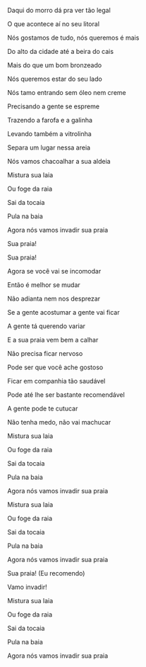 Daqui do morro dá pra ver tão legal

O que acontece aí no seu litoral

Nós gostamos de tudo, nós queremos é mais

Do alto da cidade até a beira do cais

Mais do que um bom bronzeado

Nós queremos estar do seu lado


Nós tamo entrando sem óleo nem creme

Precisando a gente se espreme

Trazendo a farofa e a galinha

Levando também a vitrolinha

Separa um lugar nessa areia

Nós vamos chacoalhar a sua aldeia


Mistura sua laia

Ou foge da raia

Sai da tocaia

Pula na baia

Agora nós vamos invadir sua praia


Sua praia!

Sua praia!


Agora se você vai se incomodar

Então é melhor se mudar

Não adianta nem nos desprezar

Se a gente acostumar a gente vai ficar

A gente tá querendo variar

E a sua praia vem bem a calhar


Não precisa ficar nervoso

Pode ser que você ache gostoso

Ficar em companhia tão saudável

Pode até lhe ser bastante recomendável

A gente pode te cutucar

Não tenha medo, não vai machucar


Mistura sua laia

Ou foge da raia

Sai da tocaia

Pula na baia

Agora nós vamos invadir sua praia


Mistura sua laia

Ou foge da raia

Sai da tocaia

Pula na baia

Agora nós vamos invadir sua praia


Sua praia! (Eu recomendo)


Vamo invadir!


Mistura sua laia

Ou foge da raia

Sai da tocaia

Pula na baia

Agora nós vamos invadir sua praia
